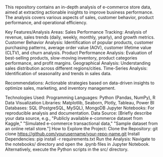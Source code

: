 This repository contains an in-depth analysis of e-commerce store data, aimed at extracting actionable insights to improve business performance. The analysis covers various aspects of sales, customer behavior, product performance, and operational efficiency.

Key Features/Analysis Areas:
Sales Performance Tracking: Analysis of revenue, sales trends (daily, weekly, monthly, yearly), and growth metrics.
Customer Behavior Analysis: Identification of popular products, customer purchasing patterns, average order value (AOV), customer lifetime value (CLTV), and churn analysis.
Product Performance Analysis: Evaluation of best-selling products, slow-moving inventory, product categories performance, and profit margins.
Geographical Analysis: Understanding sales distribution across different regions/cities.
Time-Series Analysis: Identification of seasonality and trends in sales data.

Recommendations: Actionable strategies based on data-driven insights to optimize sales, marketing, and inventory management.

Technologies Used:
Programming Languages: Python (Pandas, NumPy), R
Data Visualization Libraries: Matplotlib, Seaborn, Plotly, Tableau, Power BI
Databases: SQL (PostgreSQL, MySQL), MongoDB
Jupyter Notebooks: For reproducible analysis and documentation.
Data Source:
[Briefly describe your data source, e.g., "Publicly available e-commerce dataset from Kaggle," "Simulated e-commerce transactional data," "Sample dataset from an online retail store."]
How to Explore the Project:
Clone the Repository:
git clone https://github.com/yourusername/your-repo-name.git
Install Dependencies:
pip install -r requirements.txt
Run the Analysis:
Navigate to the notebooks/ directory and open the .ipynb files in Jupyter Notebook.
Alternatively, execute the Python scripts in the src/ directory.
